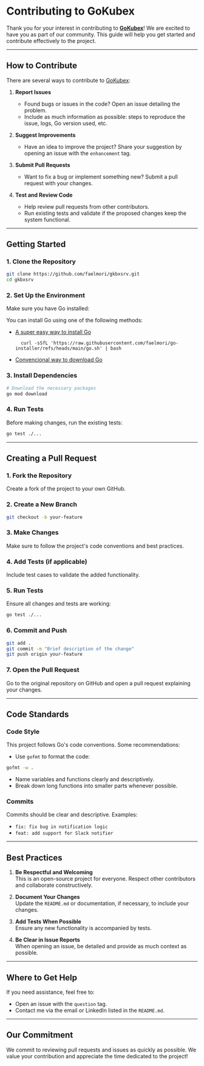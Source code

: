 # **Contributing to GoKubex**

Thank you for your interest in contributing to **[GoKubex](https://github.com/faelmori/gkbxsrv)**! We are excited to have you as part of our community. This guide will help you get started and contribute effectively to the project.

---

## **How to Contribute**

There are several ways to contribute to [GoKubex](https://github.com/faelmori/gkbxsrv):

1. **Report Issues**
   - Found bugs or issues in the code? Open an issue detailing the problem.
   - Include as much information as possible: steps to reproduce the issue, logs, Go version used, etc.

2. **Suggest Improvements**
   - Have an idea to improve the project? Share your suggestion by opening an issue with the `enhancement` tag.

3. **Submit Pull Requests**
   - Want to fix a bug or implement something new? Submit a pull request with your changes.

4. **Test and Review Code**
   - Help review pull requests from other contributors.
   - Run existing tests and validate if the proposed changes keep the system functional.

---

## **Getting Started**

### 1. **Clone the Repository**
```bash
git clone https://github.com/faelmori/gkbxsrv.git
cd gkbxsrv
```

### 2. **Set Up the Environment**
Make sure you have Go installed:

You can install Go using one of the following methods:

- [A super easy way to install Go](https://github.com/faelmori/go-installer)
  ```shell
    curl -sSfL 'https://raw.githubusercontent.com/faelmori/go-installer/refs/heads/main/go.sh' | bash
  ```

- [Convencional way to download Go](https://go.dev/dl/)

### 3. **Install Dependencies**
```bash
# Download the necessary packages
go mod download
```

### 4. **Run Tests**
Before making changes, run the existing tests:
```bash
go test ./...
```

---

## **Creating a Pull Request**

### **1. Fork the Repository**
Create a fork of the project to your own GitHub.

### **2. Create a New Branch**
```bash
git checkout -b your-feature
```

### **3. Make Changes**
Make sure to follow the project's code conventions and best practices.

### **4. Add Tests (if applicable)**
Include test cases to validate the added functionality.

### **5. Run Tests**
Ensure all changes and tests are working:
```bash
go test ./...
```

### **6. Commit and Push**
```bash
git add .
git commit -m "Brief description of the change"
git push origin your-feature
```

### **7. Open the Pull Request**
Go to the original repository on GitHub and open a pull request explaining your changes.

---

## **Code Standards**

### **Code Style**
This project follows Go's code conventions. Some recommendations:
- Use `gofmt` to format the code:
```bash
gofmt -w .
```

- Name variables and functions clearly and descriptively.
- Break down long functions into smaller parts whenever possible.

### **Commits**
Commits should be clear and descriptive. Examples:
- `fix: fix bug in notification logic`
- `feat: add support for Slack notifier`

---

## **Best Practices**

1. **Be Respectful and Welcoming**  
   This is an open-source project for everyone. Respect other contributors and collaborate constructively.

2. **Document Your Changes**  
   Update the `README.md` or documentation, if necessary, to include your changes.

3. **Add Tests When Possible**  
   Ensure any new functionality is accompanied by tests.

4. **Be Clear in Issue Reports**  
   When opening an issue, be detailed and provide as much context as possible.

---

## **Where to Get Help**

If you need assistance, feel free to:
- Open an issue with the `question` tag.
- Contact me via the email or LinkedIn listed in the `README.md`.

---

## **Our Commitment**

We commit to reviewing pull requests and issues as quickly as possible. We value your contribution and appreciate the time dedicated to the project!